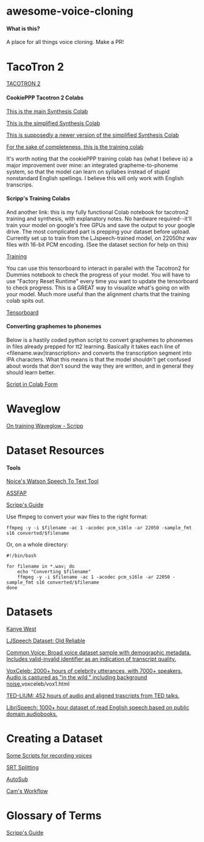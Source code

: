 # awesome-voice-cloning

#### What is this?

A place for all things voice cloning. Make a PR!

# TacoTron 2

[TACOTRON 2](https://github.com/NVIDIA/tacotron2)

#### CookiePPP Tacotron 2 Colabs

[This is the main Synthesis Colab](https://colab.research.google.com/drive/19_S4oUc11S2N2FG-ybrwN455A74bbb85)

[This is the simplified Synthesis Colab](https://colab.research.google.com/drive/1p5Y6cqVAd9NTnFqQ7M11i4hG7M0DwvU2)

[This is supposedly a newer version of the simplified Synthesis Colab](https://colab.research.google.com/drive/1qEwv6sHkmjD6GFflDxBXbefHXph2kJJv)

[For the sake of completeness, this is the training colab](https://colab.research.google.com/drive/1d1a4d7riehUOTofchlwo8N79n3Q7W4SK)

It's worth noting that the cookiePPP training colab has (what I believe is) a major improvement over mine: an integrated grapheme-to-phoneme system, so that the model can learn on syllabes instead of stupid nonstandard English spellings. I believe this will only work with English transcrips.

#### Scripp's Training Colabs

And another link: this is my fully functional Colab notebook for tacotron2 training and synthesis, with explanatory notes. No hardware required--it'll train your model on google's free GPUs and save the output to your google drive. The most complicated part is prepping your dataset before upload. Currently set up to train from the LJspeech-trained model, on 22050hz wav files with 16-bit PCM encoding. (See the dataset section for help on this)

[Training](https://colab.research.google.com/drive/1hiFHCyS_YNJVMnsvzrJq8XYjshRg1c5D?usp=sharing)

You can use this tensorboard to interact in parallel with the Tacotron2 for Dummies notebook to check the progress of your model. You will have to use "Factory Reset Runtime" every time you want to update the tensorboard to check progress.  This is a GREAT way to visualize what's going on with your model.  Much more useful than the alignment charts that the training colab spits out.

[Tensorboard](https://colab.research.google.com/drive/1V8Dr48J-FMVy39Xe1p8QMyCWqH0_XO4t?usp=sharing)

#### Converting graphemes to phonemes

Below is a hastily coded python script to convert graphemes to phonemes in files already prepped for tt2 learning. Basically it takes each line of <filename.wav|transcription> and converts the transcription segment into IPA characters. What this means is that the model shouldn't get confused about words that don't sound the way they are written, and in general they should learn better.

[Script in Colab Form](https://colab.research.google.com/drive/1HKpCTAbirNV10UmbKDh-eTkvbiXhTeM7?usp=sharing)

# Waveglow

[On training Waveglow - Scripp](waveglow/readme.md)

# Dataset Resources

#### Tools

[Noice's Watson Speech To Text Tool](https://github.com/noicevice/watson-speech-to-text)

[ASSFAP](https://colab.research.google.com/drive/18lBRBWOs4uV1DjhoW_fVzoydYUw400PW#scrollTo=ZfO2MFo2qrMi)

[Scripp's Guide](datasets/scripps-thoughts.md)

Use ffmpeg to convert your wav files to the right format:

    ffmpeg -y -i $filename -ac 1 -acodec pcm_s16le -ar 22050 -sample_fmt s16 converted/$filename

Or, on a whole directory:

    #!/bin/bash

    for filename in *.wav; do
        echo "Converting $filename"
        ffmpeg -y -i $filename -ac 1 -acodec pcm_s16le -ar 22050 -sample_fmt s16 converted/$filename    
    done

# Datasets

[Kanye West](datasets/kanye-west.md)

[LJSpeech Dataset: Old Reliable](https://keithito.com/LJ-Speech-Dataset/)

[Common Voice: Broad voice dataset sample with demographic metadata. Includes valid-invalid identifier as an indication of transcript quality.](https://www.kaggle.com/mozillaorg/common-voice?select=cv-valid-test.csv)

[VoxCeleb: 2000+ hours of celebrity utterances, with 7000+ speakers. Audio is captured as "in the wild," including background noise.](http://www.robots.ox.ac.uk/~vgg/data/)voxceleb/vox1.html

[TED-LIUM: 452 hours of audio and aligned trascripts from TED talks.](https://www.openslr.org/51)

[LibriSpeech: 1000+ hour dataset of read English speech based on public domain audiobooks.](https://www.openslr.org/12)

# Creating a Dataset

[Some Scripts for recording voices](texts/readme.md)

[SRT Splitting](https://github.com/camjac251/srt-parse)

[AutoSub](https://github.com/BingLingGroup/autosub)

[Cam's Workflow](workflows/cam.md)

# Glossary of Terms

[Scripp's Guide](datasets/glossary.md)
